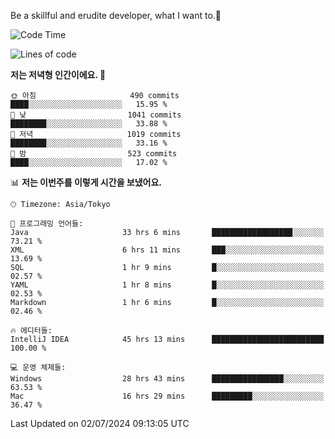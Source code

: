 Be a skillful and erudite developer, what I want to.👶

<!--START_SECTION:waka-->
![Code Time](http://img.shields.io/badge/Code%20Time-986%20hrs%205%20mins-blue)

![Lines of code](https://img.shields.io/badge/%EC%A0%80%EB%8A%94%20%EC%97%AC%ED%83%9C%EA%B9%8C%EC%A7%80%20-2.5%20million%20%EC%A4%84%EC%9D%98%20%EC%BD%94%EB%93%9C%EB%A5%BC%20%EC%9E%91%EC%84%B1%ED%96%88%EC%96%B4%EC%9A%94.-blue)

**저는 저녁형 인간이에요. 🦉** 

```text
🌞 아침                     490 commits         ████░░░░░░░░░░░░░░░░░░░░░   15.95 % 
🌆 낮　                     1041 commits        ████████░░░░░░░░░░░░░░░░░   33.88 % 
🌃 저녁                     1019 commits        ████████░░░░░░░░░░░░░░░░░   33.16 % 
🌙 밤　                     523 commits         ████░░░░░░░░░░░░░░░░░░░░░   17.02 % 
```


📊 **저는 이번주를 이렇게 시간을 보냈어요.** 

```text
🕑︎ Timezone: Asia/Tokyo

💬 프로그래밍 언어들: 
Java                     33 hrs 6 mins       ██████████████████░░░░░░░   73.21 % 
XML                      6 hrs 11 mins       ███░░░░░░░░░░░░░░░░░░░░░░   13.69 % 
SQL                      1 hr 9 mins         █░░░░░░░░░░░░░░░░░░░░░░░░   02.57 % 
YAML                     1 hr 8 mins         █░░░░░░░░░░░░░░░░░░░░░░░░   02.53 % 
Markdown                 1 hr 6 mins         █░░░░░░░░░░░░░░░░░░░░░░░░   02.46 % 

🔥 에디터들: 
IntelliJ IDEA            45 hrs 13 mins      █████████████████████████   100.00 % 

💻 운영 체제들: 
Windows                  28 hrs 43 mins      ████████████████░░░░░░░░░   63.53 % 
Mac                      16 hrs 29 mins      █████████░░░░░░░░░░░░░░░░   36.47 % 
```


 Last Updated on 02/07/2024 09:13:05 UTC
<!--END_SECTION:waka-->

